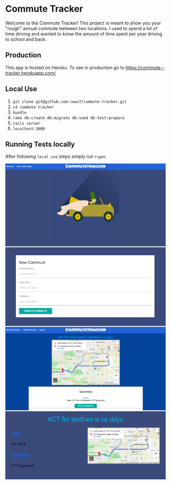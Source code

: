 # Commute Tracker

Welcome to the Commute Tracker! This project is meant to show you your "rough" annual commute between two locations. I used to spend a lot of time driving and wanted to know the amount of time spent per year driving to school and back.

## Production

This app is hosted on Heroku. To see in production go to https://commute--tracker.herokuapp.com/

## Local Use

1) `git clone git@github.com:cews7/commute-tracker.git`
2) `cd commute-tracker`
3) `bundle`
4) `rake db:create db:migrate db:seed db:test:prepare`
3) `rails server`
4) `localhost:3000` 

## Running Tests locally

After following `local use` steps simply run `rspec`

![img](readme_img/commutetracker.png)
![img](readme_img/create.png)
![img](readme_img/dashboard.png)
![img](readme_img/show.png)
